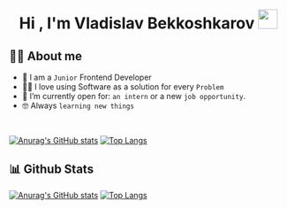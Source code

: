<h1 align="center">Hi , I'm Vladislav Bekkoshkarov <img src="https://media.giphy.com/media/hvRJCLFzcasrR4ia7z/giphy.gif" width="35"></h1>

## :sassy_man:  About me
- :school: I am a `Junior` Frontend Developer
- :technologist: I love using Software as a solution for every `Problem`
- :thinking: I’m currently open for: `an intern` or a new `job opportunity`.
- :nerd_face: Always `learning new things`

<br>

[![Anurag's GitHub stats](https://github-readme-stats.vercel.app/api?username=vitkovsky21)](https://github.com/vitkovsky21)
[![Top Langs](https://github-readme-stats.vercel.app/api/top-langs/?username=vitkovsky21)](https://github.com/vitkovsky21)

## 📊 Github Stats

[![Anurag's GitHub stats](https://github-readme-stats.vercel.app/api?username=vitkovsky21)](https://github.com/vitkovsky21)
[![Top Langs](https://github-readme-stats.vercel.app/api/top-langs/?username=vitkovsky21)](https://github.com/vitkovsky21)

